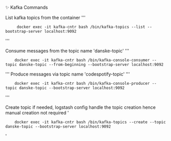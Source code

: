 ✨ Kafka Commands

List kafka topics from the container
'''

         docker exec -it kafka-cntr bash /bin/kafka-topics --list --bootstrap-server localhost:9092

'''

Consume messages from the topic name 'danske-topic'
'''

        docker exec -it kafka-cntr bash /bin/kafka-console-consumer --topic danske-topic --from-beginning --bootstrap-server localhost:9092

'''
Produce messages via topic name 'codespotify-topic'
'''

        docker exec -it kafka-cntr bash /bin/kafka-console-producer --topic danske-topic --bootstrap-server localhost:9092

'''

Create topic if needed, logstash config handle the topic creation hence manual creation not required
'

        docker exec -it kafka-cntr bash /bin/kafka-topics --create --topic danske-topic --bootstrap-server localhost:9092

'